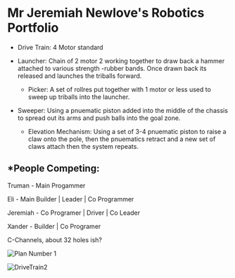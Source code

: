 # Mr Jeremiah Newlove's Robotics Portfolio
- Drive Train: 4 Motor standard 

- Launcher: Chain of 2 motor 2 working together to draw back a hammer attached to various strength -rubber bands. Once drawn back its released and launches the triballs forward.
  - Picker: A set of rollres put together with 1 motor or less used to sweep up triballs into the launcher. 

- Sweeper: Using a pnuematic piston added into the middle of the chassis to spread out its arms and push balls into the goal zone. 
    - Elevation Mechanism: Using a set of 3-4 pnuematic piston to raise a claw onto the pole, then the pnuematics retract and a new set of claws attach then the system repeats.

## *People Competing: 

Truman - Main Progammer 

Eli  - Main Builder | Leader | Co Programmer 

Jeremiah - Co Programer | Driver | Co Leader

Xander  - Builder | Co Programer

C-Channels, about 32 holes ish? 

![Plan Number 1](https://github.com/jerrycancode/RoboticsPortfolio4B/assets/142936415/51731c31-8b00-432e-b49e-d2a071aaf5ed)

![DriveTrain2](https://github.com/Bgdshd/RoboticsTeam2B4/assets/111591253/e1691ef3-1c5d-4733-97f2-9d93e07348db)
